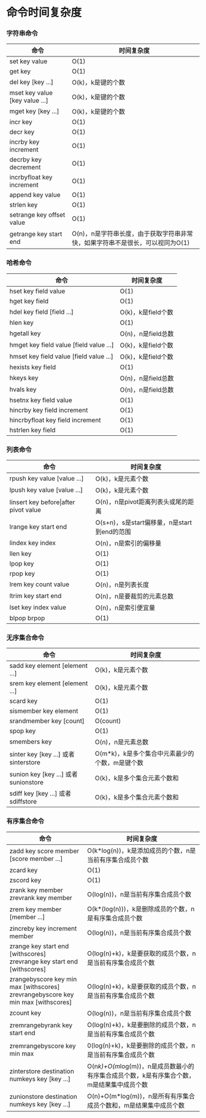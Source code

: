 # 命令时间复杂度

<div id="string"></div>

###  字符串命令

| 命令 | 时间复杂度 |
| --- | --- |
| set key value | O(1) |
| get key | O(1) |
| del key [key ...] | O(k)，k是键的个数 |
| mset key value [key value ...] | O(k)，k是键的个数 |
| mget key [key ...] | O(k)，k是键的个数 |
| incr key | O(1) |
| decr key | O(1) |
| incrby key increment | O(1) |
| decrby key decrement | O(1) |
| incrbyfloat key increment | O(1) |
| append key value | O(1) |
| strlen key | O(1) |
| setrange key offset value | O(1) |
| getrange key start end | O(n)，n是字符串长度，由于获取字符串非常快，如果字符串不是很长，可以视同为O(1) |


<div id="hash"></div>

### 哈希命令

| 命令 | 时间复杂度 |
| --- | --- |
| hset key field value | O(1) |
| hget key field | O(1) |
| hdel key field [field ...] | O(k)，k是field个数 |
| hlen key | O(1) |
| hgetall key | O(n)，n是field总数 |
| hmget key field value [field value ...] | O(k)，k是field个数 |
| hmset key field value [field value ...] | O(k)，k是field个数 |
| hexists key field | O(1) |
| hkeys key | O(n)，n是field总数 |
| hvals key | O(n)，n是field总数 |
| hsetnx key field value | O(1) |
| hincrby key field increment | O(1) |
| hincrbyfloat key field increment | O(1) |
| hstrlen key field | O(1) |


<div id="list"></div>

### 列表命令

| 命令 | 时间复杂度 |
| --- | --- |
| rpush key value [value ...] | O(k)，k是元素个数 |
| lpush key value [value ...] | O(k)，k是元素个数 |
| linsert key before&#124;after pivot value | O(n)，n是pivot距离列表头或尾的距离 |
| lrange key start end | O(s+n)，s是start偏移量，n是start到end的范围 |
| lindex key index | O(n)，n是索引的偏移量 |
| llen key | O(1) |
| lpop key | O(1) |
| rpop key | O(1) |
| lrem key count value | O(n)，n是列表长度 |
| ltrim key start end | O(n)，n是要裁剪的元素总数 |
| lset key index value | O(n)，n是索引便宜量 |
| blpop brpop | O(1) |


<div id="unordered_set"></div>

### 无序集合命令

| 命令 | 时间复杂度 |
| --- | --- |
| sadd key element [element ...] | O(k)，k是元素个数 |
| srem key element [element ...] | O(k)，k是元素个数 |
| scard key | O(1) |
| sismember key element | O(1) |
| srandmember key [count] | O(count) |
| spop key | O(1) |
| smembers key | O(n)，n是元素总数 |
| sinter key [key ...] 或者 sinterstore | O(m*k)，k是多个集合中元素最少的个数，m是键个数 |
| sunion key [key ...] 或者 sunionstore | O(k)，k是多个集合元素个数和 |
| sdiff key [key ...] 或者 sdiffstore | O(k)，k是多个集合元素个数和 |


<div id="ordered_set"></div>

### 有序集合命令

| 命令 | 时间复杂度 |
| --- | --- |
| zadd key score member [score member ...] | O(k*log(n))，k是添加成员的个数，n是当前有序集合成员个数 |
| zcard key | O(1) |
| zscord key | O(1) |
| zrank key member <br> zrevrank key member | O(log(n))，n是当前有序集合成员个数 |
| zrem key member [member ...] | O(k*(log(n)))，k是删除成员的个数，n是有序集合成员个数 |
| zincreby key increment member | O(log(n))，n是当前有序集合成员个数 |
| zrange key start end [withscores] <br> zrevrange key start end [withscores] | O(log(n)+k)，k是要获取的成员个数，n是当前有序集合成员个数 |
| zrangebyscore key min max [withscores] <br> zrevrangebyscore key min max [withscores] | O(log(n)+k)，k是要获取的成员个数，n是当前有序集合成员个数 |
| zcount key | O(log(n))，n是当前有序集合成员个数 |
| zremrangebyrank key start end | O(log(n)+k)，k是要删除的成员个数，n是当前有序集合成员个数 |
| zremrangebyscore key min max | 0(log(n)+k)，k是要删除的成员个数，n是当前有序集合成员个数 |
| zinterstore destination numkeys key [key ...] | O(n*k)+O(m*log(m))，n是成员数最小的有序集合成员个数，k是有序集合个数，m是结果集中成员个数 |
| zunionstore destination numkeys key [key ...] | O(n)+O(m*log(m))，n是所有有序集合成员个数和，m是结果集中成员个数 |
